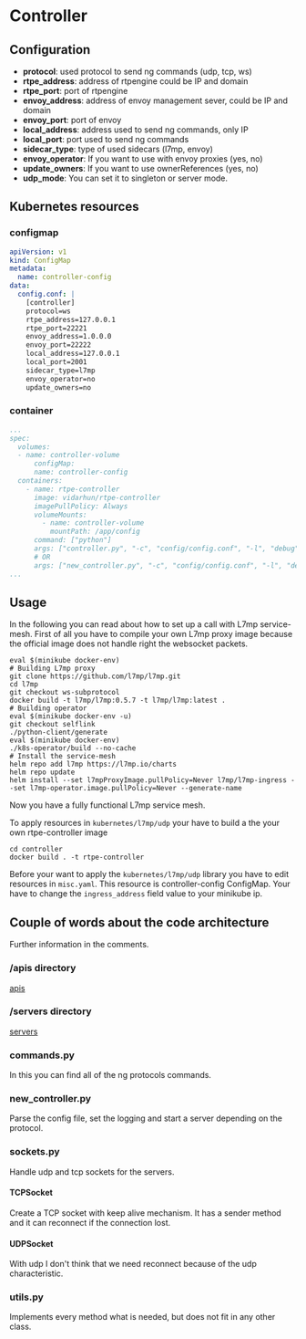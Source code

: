 # Controller

## Configuration

- **protocol**: used protocol to send ng commands (udp, tcp, ws)
- **rtpe_address**: address of rtpengine could be IP and domain
- **rtpe_port**: port of rtpengine
- **envoy_address**: address of envoy management sever, could be IP and domain
- **envoy_port**: port of envoy
- **local_address**: address used to send ng commands, only IP
- **local_port**: port used to send ng commands
- **sidecar_type**: type of used sidecars (l7mp, envoy)
- **envoy_operator**: If you want to use with envoy proxies (yes, no)
- **update_owners**: If you want to use ownerReferences (yes, no)
- **udp_mode**: You can set it to singleton or server mode.

## Kubernetes resources

### configmap

```yaml
apiVersion: v1
kind: ConfigMap
metadata:
  name: controller-config
data:
  config.conf: |
    [controller]
    protocol=ws
    rtpe_address=127.0.0.1
    rtpe_port=22221
    envoy_address=1.0.0.0
    envoy_port=22222
    local_address=127.0.0.1
    local_port=2001
    sidecar_type=l7mp
    envoy_operator=no
    update_owners=no
```

### container

```yaml
...
spec:
  volumes:
  - name: controller-volume
      configMap:
      name: controller-config
  containers:
    - name: rtpe-controller
      image: vidarhun/rtpe-controller
      imagePullPolicy: Always
      volumeMounts:
        - name: controller-volume
          mountPath: /app/config
      command: ["python"]
      args: ["controller.py", "-c", "config/config.conf", "-l", "debug"]
      # OR 
      args: ["new_controller.py", "-c", "config/config.conf", "-l", "debug"]
...
```

## Usage

In the following you can read about how to set up a call with L7mp service-mesh. 
First of all you have to compile your own L7mp proxy image because the official image
does not handle right the websocket packets.

```
eval $(minikube docker-env)
# Building L7mp proxy
git clone https://github.com/l7mp/l7mp.git
cd l7mp
git checkout ws-subprotocol
docker build -t l7mp/l7mp:0.5.7 -t l7mp/l7mp:latest .
# Building operator
eval $(minikube docker-env -u)
git checkout selflink
./python-client/generate
eval $(minikube docker-env)
./k8s-operator/build --no-cache
# Install the service-mesh
helm repo add l7mp https://l7mp.io/charts
helm repo update
helm install --set l7mpProxyImage.pullPolicy=Never l7mp/l7mp-ingress --set l7mp-operator.image.pullPolicy=Never --generate-name
```

Now you have a fully functional L7mp service mesh. 

To apply resources in `kubernetes/l7mp/udp` your have to build a the your own rtpe-controller image

```
cd controller
docker build . -t rtpe-controller
```

Before your want to apply the `kubernetes/l7mp/udp` library you have to edit resources in 
`misc.yaml`. This resource is controller-config ConfigMap. Your have to change the 
`ingress_address` field value to your minikube ip.

## Couple of words about the code architecture

Further information in the comments. 

### /apis directory

[apis](apis/README.md)

### /servers directory

[servers](servers/README.md)

### commands.py

In this you can find all of the ng protocols commands. 

### new_controller.py

Parse the config file, set the logging and start a server depending on the protocol. 

### sockets.py

Handle udp and tcp sockets for the servers.

#### TCPSocket

Create a TCP socket with keep alive mechanism. It has a sender method and it can reconnect
if the connection lost. 

#### UDPSocket

With udp I don't think that we need reconnect because of the udp characteristic. 

### utils.py

Implements every method what is needed, but does not fit in any other class. 